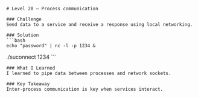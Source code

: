     # Level 20 — Process communication

    ### Challenge
    Send data to a service and receive a response using local networking.

    ### Solution
    ```bash
    echo "password" | nc -l -p 1234 &
./suconnect 1234
    ```

    ### What I Learned
    I learned to pipe data between processes and network sockets.

    ### Key Takeaway
    Inter-process communication is key when services interact.
